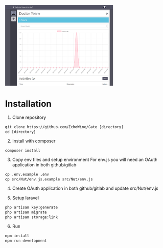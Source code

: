 <img src='view.png' width='70%'>

# Installation

1) Clone repository
```
git clone https://github.com/EchoWine/Gate [directory]
cd [directory]
```

2) Install with composer
```
composer install
```

3) Copy env files and setup environment 
For env.js you will need an OAuth application in both github/gitlab
```
cp .env.example .env
cp src/Nut/env.js.example src/Nut/env.js
```

4) Create OAuth application in both github/gitlab and update src/Nut/env.js

5) Setup laravel
```
php artisan key:generate
php artisan migrate
php artisan storage:link

```

6) Run 
```
npm install
npm run development
```
